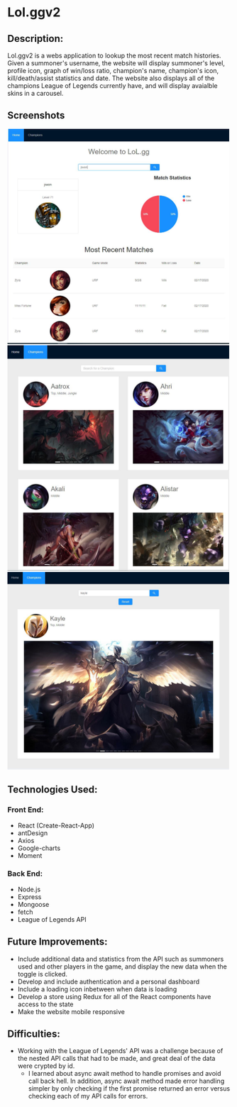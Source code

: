 # Lol.ggv2

## Description:

Lol.ggv2 is a webs application to lookup the most recent match histories. Given a summoner's username, the website will display summoner's level, profile icon, graph of win/loss ratio, champion's name, champion's icon, kill/death/assist statistics and date. The website also displays all of the champions League of Legends currently have, and will display avaialble skins in a carousel.

## Screenshots

<img src="images/lol.gg1.png" width="500">
<img src="images/lol.gg2.png" width="500">
<img src="images/lol.gg3.png" width="500">

## Technologies Used:

### Front End:

- React (Create-React-App)
- antDesign
- Axios
- Google-charts
- Moment

### Back End:

- Node.js
- Express
- Mongoose
- fetch
- League of Legends API

## Future Improvements:

- Include additional data and statistics from the API such as summoners used and other players in the game, and display the new data when the toggle is clicked.
- Develop and include authentication and a personal dashboard
- Include a loading icon inbetween when data is loading
- Develop a store using Redux for all of the React components have access to the state
- Make the website mobile responsive

## Difficulties:

- Working with the League of Legends' API was a challenge because of the nested API calls that had to be made, and great deal of the data were crypted by id. 
    - I learned about async await method to handle promises and avoid call back hell. In addition, async await method made error handling simpler by only checking if the first promise returned an error versus checking each of my API calls for errors.
